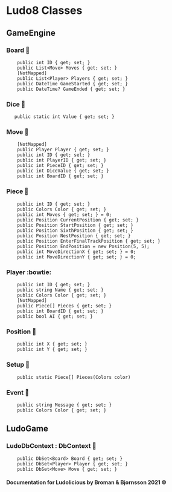# Ludo8 Classes

## GameEngine
### Board :white_square_button:
        public int ID { get; set; }
        public List<Move> Moves { get; set; }
        [NotMapped]
        public List<Player> Players { get; set; }
        public DateTime GameStarted { get; set; }
        public DateTime? GameEnded { get; set; }

### Dice :game_die:
       public static int Value { get; set; }

### Move :feet:
        [NotMapped]
        public Player Player { get; set; }
        public int ID { get; set; }
        public int PlayerID { get; set; }
        public int PieceID { get; set; }
        public int DiceValue { get; set; }
        public int BoardID { get; set; }

###  Piece :small_red_triangle:
        public int ID { get; set; }
        public Colors Color { get; set; }
        public int Moves { get; set; } = 0;
        public Position CurrentPosition { get; set; }
        public Position StartPosition { get; set; }
        public Position SixthPosition { get; set; }
        public Position NestPosition { get; set; }
        public Position EnterFinalTrackPosition { get; set; }
        public Position EndPosition = new Position(5, 5);
        public int MoveDirectionX { get; set; } = 0;
        public int MoveDirectionY { get; set; } = 0;

### Player :bowtie:
        public int ID { get; set; }
        public string Name { get; set; }
        public Colors Color { get; set; }
        [NotMapped]
        public Piece[] Pieces { get; set; }
        public int BoardID { get; set; }
        public bool AI { get; set; }
        
### Position :round_pushpin:
        public int X { get; set; }
        public int Y { get; set; }
### Setup :black_square_button:
        public static Piece[] Pieces(Colors color)
        
### Event :triangular_flag_on_post:
        public string Message { get; set; }
        public Colors Color { get; set; }

## LudoGame
### LudoDbContext : DbContext :link:
        public DbSet<Board> Board { get; set; }
        public DbSet<Player> Player { get; set; }
        public DbSet<Move> Move { get; set; }
        
#### Documentation for Ludolicious by Broman & Bjornsson 2021 ©
